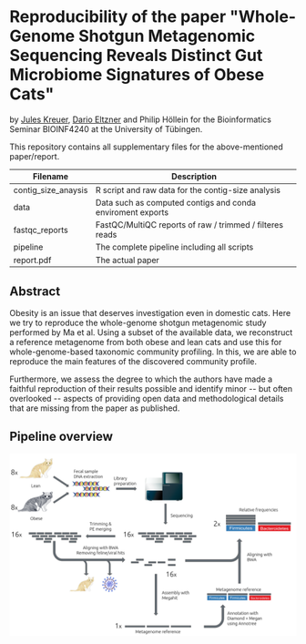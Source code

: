 # Reproducibility of the paper "Whole-Genome Shotgun Metagenomic Sequencing Reveals Distinct Gut Microbiome Signatures of Obese Cats"
by [Jules Kreuer](https://juleskreuer.eu), [Dario Eltzner](https://github.com/Schmoho) and Philip Höllein for the Bioinformatics Seminar BIOINF4240 at the University of Tübingen.


This repository contains all supplementary files for the above-mentioned paper/report.

| Filename | Description |
| -------- | ----------  |
| contig_size_anaysis |  R script and raw data for the contig-size analysis |
| data | Data such as computed contigs and conda enviroment exports |
| fastqc_reports | FastQC/MultiQC reports of raw / trimmed / filteres reads |
| pipeline | The complete pipeline including all scripts | 
| report.pdf | The actual paper |

## Abstract
Obesity is an issue that deserves investigation even in domestic cats. Here we try to reproduce the whole-genome shotgun metagenomic study performed by Ma et al. Using a subset of the available data, we reconstruct a reference metagenome from both obese and lean cats and use this for whole-genome-based taxonomic community profiling. In this, we are able to reproduce the main features of the discovered community profile. 

Furthermore, we assess the degree to which the authors have made a faithful reproduction of their results possible and identify minor -- but often overlooked -- aspects of providing open data and methodological details that are missing from the paper as published.
## Pipeline overview
![Pipeline overview](pipeline/pipeline_overview.png)